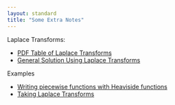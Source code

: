 ```yaml
---
layout: standard
title: "Some Extra Notes"
---
```


Laplace Transforms:

- [PDF Table of Laplace Transforms](LaplaceTransforms/Laplace.Transform.Table.pdf)
- [General Solution Using Laplace Transforms](LaplaceTransforms/genSoln.md)

Examples

- [Writing piecewise functions with Heaviside functions](LaplaceTransforsm/stepExamples.md)
- [Taking Laplace Transforms](LaplaceTransforms/forwardExamples)

